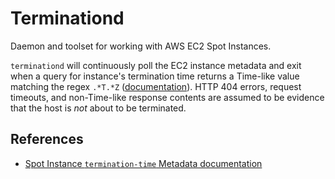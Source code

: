 # Terminationd

Daemon and toolset for working with AWS EC2 Spot Instances.

`terminationd` will continuously poll the EC2 instance metadata and exit when a query for instance's termination time returns a Time-like value matching the regex `.*T.*Z` ([documentation][termination-time-metadata]). HTTP 404 errors, request timeouts, and non-Time-like response contents are assumed to be evidence that the host is _not_ about to be terminated.

## References

- [Spot Instance `termination-time` Metadata documentation][termination-time-metadata]

[termination-time-metadata]: https://docs.aws.amazon.com/AWSEC2/latest/UserGuide/spot-interruptions.html#termination-time-metadata
